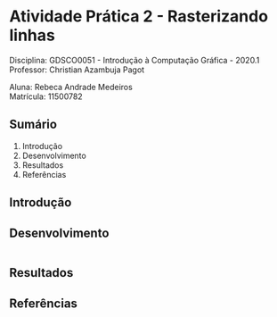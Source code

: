 # Atividade Prática 2 - Rasterizando linhas

Disciplina: GDSCO0051 - Introdução à Computação Gráfica - 2020.1 <br />
Professor: Christian Azambuja Pagot

Aluna: Rebeca Andrade Medeiros <br />
Matrícula: 11500782

## Sumário

1. Introdução
2. Desenvolvimento
3. Resultados
4. Referências

## Introdução


## Desenvolvimento 

```

```

## Resultados


## Referências
